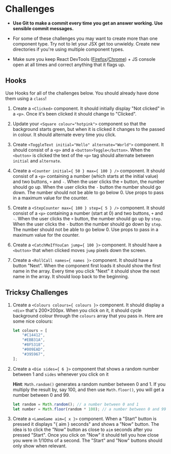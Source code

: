 # Challenges

- **Use Git to make a commit every time you get an answer working. Use sensible commit messages.**

- For some of these challenges you may want to create more than one component type. Try not to let your JSX get too unwieldy. Create new directories if you're using multiple component types.

- Make sure you keep React DevTools ([Firefox](https://addons.mozilla.org/en-US/firefox/addon/react-devtools/)/[Chrome](https://chrome.google.com/webstore/detail/react-developer-tools/fmkadmapgofadopljbjfkapdkoienihi)) + JS console open at all times and correct anything that it flags up.

## Hooks

Use Hooks for all of the challenges below. You should already have done them using a `class`!

1) Create a `<Clicked>` component. It should initially display "Not clicked" in a `<p>`. Once it's been clicked it should change to "Clicked".

2) Update your `<Square colour="hotpink">` component so that the background starts green, but when it is clicked it changes to the passed in colour. It should alternate every time you click.

3) Create `<ToggleText initial="Hello" alternate="World">` component. It should consist of a `<p>` and a `<button>Toggle</button>`. When the `<button>` is clicked the text of the `<p>` tag should alternate between `initial` and `alternate`.

4) Create a `<Counter initial={ 50 } max={ 100 } />` component. It should consist of a `<p>` containing a number (which starts at the initial value) and two buttons, `+` and `-`. When the user clicks the `+` button, the number should go up. When the user clicks the `-` button the number should go down. The number should not be able to go below 0. Use props to pass in a maximum value for the counter.

5) Create a `<StepCounter max={ 100 } step={ 5 } />` component. It should consist of a `<p>` containing a number (start at 0) and two buttons, `+` and `-`. When the user clicks the `+` button, the number should go up by `step`. When the user clicks the `-` button the number should go down by `step`. The number should not be able to go below 0. Use props to pass in a maximum value for the counter.

6) Create a `<CatchMeIfYouCan jump={ 100 }>` component. It should have a `<button>` that when clicked moves `jump` pixels down the screen.

7) Create a `<RollCall names={ names }>` component. It should have a button "Next". When the component first loads it should show the first name in the array. Every time you click "Next" it should show the next name in the array. It should loop back to the beginning.


## Tricksy Challenges

1) Create a `<Colours colours={ colours }>` component. It should display a `<div>` that's 200×200px.  When you click on it, it should cycle background colour through the `colours` array that you pass in. Here are some nice colours:

    ```js
    let colours = [
        "#C14412",
        "#EBB31A",
        "#8F5318",
        "#009EAD",
        "#395967",
    ];
    ```

2) Create a `<Die sides={ 6 }>` component that shows a random number between 1 and `sides` whenever you click on it

    **Hint**: `Math.random()` generates a random number between 0 and 1. If you multiply the result by, say 100, and then use `Math.floor()`, you will get a number between 0 and 99.

    ```javascript
    let random = Math.random(); // a number between 0 and 1
    let number = Math.floor(random * 100); // a number between 0 and 99
    ```

3) Create a `<LameGame aim={ x }>` component. When a "Start" button is pressed it displays "{ aim } seconds" and shows a "Now" button. The idea is to click the "Now" button as close to `aim` seconds after you pressed "Start". Once you click on "Now" it should tell you how close you were in 1/10ths of a second. The "Start" and "Now" buttons should only show when relevant.
